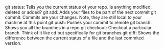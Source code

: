 git status: Tells you the current status of your repo. Is anything modified, deleted or added? 
git add: Adds your files to be part of the next commit
git commit: Commits are your changes. Note, they are still local to your machine at this point
git push: Pushes your commit to remote
git branch: Shows you all the branches in a repo
git checkout: Checkout a particular branch. Think of it like cd but specifically for git branches
git diff: Shows the difference between the current status of a file and the last commited version.